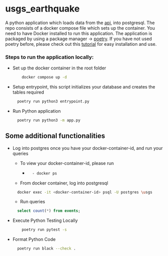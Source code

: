 # usgs_earthquake
A python application which loads data from the [api](https://earthquake.usgs.gov/fdsnws/event/1/), into postgresql. The repo consists of a docker compose file which sets up the container. You need to have Docker installed to run this application. The application is packaged by using a package manager -> [poetry](https://github.com/python-poetry/poetry). If you have not used poetry before, please check out this [tutorial](https://python-poetry.org/docs/basic-usage/) for easy installation and use.


### Steps to run the application locally:

- Set up the docker container in the root folder
    ```sh
        docker compose up -d
    ```

- Setup entrypoint, this script initializes your database and creates the tables required
  ```sh
    poetry run python3 entrypoint.py
  ```
- Run Python application
  ```sh
    poetry run python3 -m app.py
  ```

## Some additional functionalities

- Log into postgres once you have your docker-container-id, and run your queries
  - To view your docker-container-id, please run 
    - ```sh
        - docker ps
         ```
  - From docker container, log into postgresql       
  ```sh
    docker exec -it <docker-container-id> psql -U postgres \usgs
  ```
  - Run queries
  ```sql
    select count(*) from events;
  ```
    
- Execute Python Testing Locally
    ```sh
        poetry run pytest -s
    ```

- Format Python Code
  ```sh
    poetry run black --check .
  ```